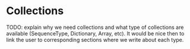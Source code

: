 # Collections

TODO: explain why we need collections and what type of collections are available (SequenceType, Dictionary, Array, etc). It would be nice then to link the user to corresponding sections where we write about each type.